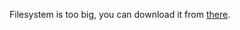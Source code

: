 Filesystem is too big, you can download it from [there](https://drive.google.com/file/d/1Ji2SdsnoDxlBXyrdStI8Lc_sDLmO2uIh/view?usp=sharing).